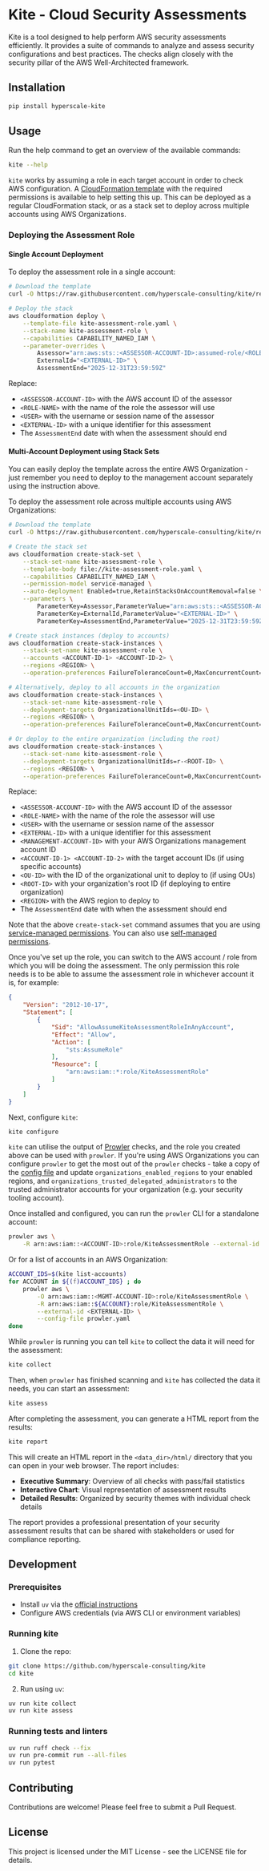 # Kite - Cloud Security Assessments

Kite is a tool designed to help perform AWS security assessments efficiently.
It provides a suite of commands to analyze and assess security configurations
and best practices. The checks align closely with the security pillar of the
AWS Well-Architected framework.

## Installation

```bash
pip install hyperscale-kite
```

## Usage

Run the help command to get an overview of the available commands:

```bash
kite --help
```

`kite` works by assuming a role in each target account in order to check AWS
configuration. A [CloudFormation
template](https://raw.githubusercontent.com/hyperscale-consulting/kite/refs/heads/main/permissions/kite-assessment-role.yaml)
with the required permissions is available to help setting this up. This can be
deployed as a regular CloudFormation stack, or as a stack set to deploy across
multiple accounts using AWS Organizations.

### Deploying the Assessment Role

#### Single Account Deployment

To deploy the assessment role in a single account:

```bash
# Download the template
curl -O https://raw.githubusercontent.com/hyperscale-consulting/kite/refs/heads/main/permissions/kite-assessment-role.yaml

# Deploy the stack
aws cloudformation deploy \
    --template-file kite-assessment-role.yaml \
    --stack-name kite-assessment-role \
    --capabilities CAPABILITY_NAMED_IAM \
    --parameter-overrides \
        Assessor="arn:aws:sts::<ASSESSOR-ACCOUNT-ID>:assumed-role/<ROLE-NAME>/<USER>" \
        ExternalId="<EXTERNAL-ID>" \
        AssessmentEnd="2025-12-31T23:59:59Z"
```

Replace:

- `<ASSESSOR-ACCOUNT-ID>` with the AWS account ID of the assessor
- `<ROLE-NAME>` with the name of the role the assessor will use
- `<USER>` with the username or session name of the assessor
- `<EXTERNAL-ID>` with a unique identifier for this assessment
- The `AssessmentEnd` date with when the assessment should end

#### Multi-Account Deployment using Stack Sets

You can easily deploy the template across the entire AWS Organization - just
remember you need to deploy to the management account separately using the
instruction above.

To deploy the assessment role across multiple accounts using AWS Organizations:

```bash
# Download the template
curl -O https://raw.githubusercontent.com/hyperscale-consulting/kite/refs/heads/main/permissions/kite-assessment-role.yaml

# Create the stack set
aws cloudformation create-stack-set \
    --stack-set-name kite-assessment-role \
    --template-body file://kite-assessment-role.yaml \
    --capabilities CAPABILITY_NAMED_IAM \
    --permission-model service-managed \
    --auto-deployment Enabled=true,RetainStacksOnAccountRemoval=false \
    --parameters \
        ParameterKey=Assessor,ParameterValue="arn:aws:sts::<ASSESSOR-ACCOUNT-ID>:assumed-role/<ROLE-NAME>/<USER>" \
        ParameterKey=ExternalId,ParameterValue="<EXTERNAL-ID>" \
        ParameterKey=AssessmentEnd,ParameterValue="2025-12-31T23:59:59Z"

# Create stack instances (deploy to accounts)
aws cloudformation create-stack-instances \
    --stack-set-name kite-assessment-role \
    --accounts <ACCOUNT-ID-1> <ACCOUNT-ID-2> \
    --regions <REGION> \
    --operation-preferences FailureToleranceCount=0,MaxConcurrentCount=1

# Alternatively, deploy to all accounts in the organization
aws cloudformation create-stack-instances \
    --stack-set-name kite-assessment-role \
    --deployment-targets OrganizationalUnitIds=<OU-ID> \
    --regions <REGION> \
    --operation-preferences FailureToleranceCount=0,MaxConcurrentCount=1

# Or deploy to the entire organization (including the root)
aws cloudformation create-stack-instances \
    --stack-set-name kite-assessment-role \
    --deployment-targets OrganizationalUnitIds=r-<ROOT-ID> \
    --regions <REGION> \
    --operation-preferences FailureToleranceCount=0,MaxConcurrentCount=1
```

Replace:

- `<ASSESSOR-ACCOUNT-ID>` with the AWS account ID of the assessor
- `<ROLE-NAME>` with the name of the role the assessor will use
- `<USER>` with the username or session name of the assessor
- `<EXTERNAL-ID>` with a unique identifier for this assessment
- `<MANAGEMENT-ACCOUNT-ID>` with your AWS Organizations management account ID
- `<ACCOUNT-ID-1> <ACCOUNT-ID-2>` with the target account IDs (if using specific accounts)
- `<OU-ID>` with the ID of the organizational unit to deploy to (if using OUs)
- `<ROOT-ID>` with your organization's root ID (if deploying to entire organization)
- `<REGION>` with the AWS region to deploy to
- The `AssessmentEnd` date with when the assessment should end

Note that the above `create-stack-set` command assumes that you are using
[service-managed
permissions](https://docs.aws.amazon.com/AWSCloudFormation/latest/UserGuide/stacksets-orgs-activate-trusted-access.html).
You can also use [self-managed
permissions](https://docs.aws.amazon.com/AWSCloudFormation/latest/UserGuide/stacksets-prereqs-self-managed.html).

Once you've set up the role, you can switch to the AWS account / role from
which you will be doing the assessment. The only permission this role needs is
to be able to assume the assessment role in whichever account it is, for
example:

```json
{
    "Version": "2012-10-17",
    "Statement": [
        {
            "Sid": "AllowAssumeKiteAssessmentRoleInAnyAccount",
            "Effect": "Allow",
            "Action": [
                "sts:AssumeRole"
            ],
            "Resource": [
                "arn:aws:iam::*:role/KiteAssessmentRole"
            ]
        }
    ]
}
```

Next, configure `kite`:

```bash
kite configure
```

`kite` can utilise the output of
[Prowler](https://github.com/prowler-cloud/prowler) checks, and the role you
created above can be used with `prowler`. If you're using AWS Organizations you
can configure `prowler` to get the most out of the `prowler` checks - take a
copy of the [config
file](https://raw.githubusercontent.com/prowler-cloud/prowler/refs/heads/master/prowler/config/config.yaml)
and update `organizations_enabled_regions` to your enabled regions, and
`organizations_trusted_delegated_administrators` to the trusted administrator
accounts for your organization (e.g. your security tooling account).

Once installed and configured, you can run the `prowler` CLI for a standalone account:

```zsh
prowler aws \
    -R arn:aws:iam::<ACCOUNT-ID>:role/KiteAssessmentRole --external-id <EXTERNAL-ID>
```

Or for a list of accounts in an AWS Organization:

```zsh
ACCOUNT_IDS=$(kite list-accounts)
for ACCOUNT in ${(f)ACCOUNT_IDS} ; do
    prowler aws \
        -O arn:aws:iam::<MGMT-ACCOUNT-ID>:role/KiteAssessmentRole \
        -R arn:aws:iam::${ACCOUNT}:role/KiteAssessmentRole \
        --external-id <EXTERNAL-ID> \
        --config-file prowler.yaml
done
```

While `prowler` is running you can tell `kite` to collect the data it will need
for the assessment:

```bash
kite collect
```

Then, when `prowler` has finished scanning and `kite` has collected the data it
needs, you can start an assessment:

```bash
kite assess
```

After completing the assessment, you can generate a HTML report from the results:

```bash
kite report
```

This will create an HTML report in the `<data_dir>/html/` directory that you can open in your web browser. The report includes:

- **Executive Summary**: Overview of all checks with pass/fail statistics
- **Interactive Chart**: Visual representation of assessment results
- **Detailed Results**: Organized by security themes with individual check details

The report provides a professional presentation of your security assessment results that can be shared with stakeholders or used for compliance reporting.

## Development

### Prerequisites

- Install `uv` via the [official instructions](https://docs.astral.sh/uv/getting-started/installation/)
- Configure AWS credentials (via AWS CLI or environment variables)

### Running kite

1. Clone the repo:

```bash
git clone https://github.com/hyperscale-consulting/kite
cd kite
```

2. Run using `uv`:

```bash
uv run kite collect
uv run kite assess
```

### Running tests and linters

```bash
uv run ruff check --fix
uv run pre-commit run --all-files
uv run pytest
```

## Contributing

Contributions are welcome! Please feel free to submit a Pull Request.

## License

This project is licensed under the MIT License - see the LICENSE file for details.
